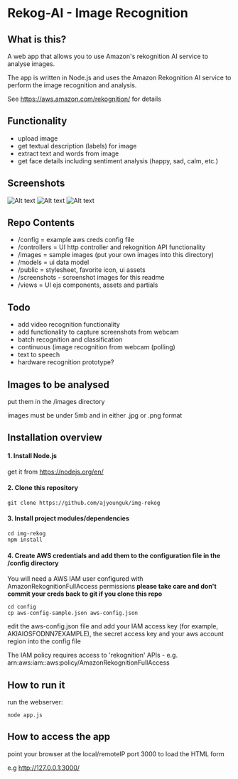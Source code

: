 # Rekog-AI - Image Recognition

## What is this?
A web app that allows you to use Amazon's rekognition AI service to analyse images. 

The app is written in Node.js and uses the Amazon Rekognition AI service to perform the image recognition and analysis. 

See https://aws.amazon.com/rekognition/ for details

## Functionality
- upload image
- get textual description (labels) for image
- extract text and words from image 
- get face details including sentiment analysis (happy, sad, calm, etc.)

## Screenshots
![Alt text](/screenshots/labels.png?raw=true)
![Alt text](/screenshots/text.png?raw=true)
![Alt text](/screenshots/face.png?raw=true)

## Repo Contents
- /config = example aws creds config file
- /controllers = UI http controller and rekognition API functionality 
- /images = sample images (put your own images into this directory)
- /models = ui data model
- /public = stylesheet, favorite icon, ui assets
- /screenshots - screenshot images for this readme
- /views = UI ejs components, assets and partials

## Todo
- add video recognition functionality
- add functionality to capture screenshots from webcam
- batch recognition and classification
- continuous (image recognition from webcam (polling) 
- text to speech
- hardware recognition prototype?

## Images to be analysed
put them in the /images directory

images must be under 5mb and in either .jpg or .png format

## Installation overview

#### 1. Install Node.js
get it from https://nodejs.org/en/

#### 2. Clone this repository
```
git clone https://github.com/ajyounguk/img-rekog
```

#### 3. Install project modules/dependencies
```
cd img-rekog
npm install
```

#### 4. Create AWS credentials and add them to the configuration file in the /config directory
You will need a AWS IAM user configured with AmazonRekognitionFullAccess permissions
**please take care and don't commit your creds back to git if you clone this repo**
```
cd config
cp aws-config-sample.json aws-config.json
```
edit the aws-config.json file and add your IAM access key (for example, AKIAIOSFODNN7EXAMPLE), the secret access key and your aws account region into the config file

The IAM policy requires access to 'rekognition' APIs - e.g. arn:aws:iam::aws:policy/AmazonRekognitionFullAccess

## How to run it
run the webserver:
```
node app.js
```

## How to access the app
point your browser at the local/remoteIP port 3000 to load the HTML form

e.g http://127.0.0.1:3000/
